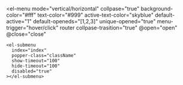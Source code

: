 <el-menu
  mode="vertical/horizontal"
  collpase="true"
  background-color="#fff"
  text-color="#999"
  active-text-color="skyblue"
  default-active="1"
  default-openeds="[1,2,3]"
  unique-opened="true"
  menu-trigger="hover/click"
  router
  collpase-trasition="true"
  @open="open"
  @close="close"
>
    <el-submenu
      index="index"
      popper-class="className"
      show-timeout="100"
      hide-timeout="100"
      disabled="true"
    ></el-submenu>
</el-menu>